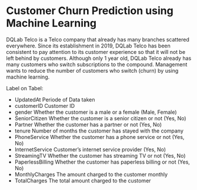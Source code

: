 # Customer Churn Prediction using Machine Learning
DQLab Telco is a Telco company that already has many branches scattered everywhere. Since its establishment in 2019, DQLab Telco has been consistent to pay attention to its customer experience so that it will not be left behind by customers. Although only 1 year old, DQLab Telco already has many customers who switch subscriptions to the compound. Management wants to reduce the number of customers who switch (churn) by using machine learning.

Label on Tabel:
- UpdatedAt Periode of Data taken
- customerID Customer ID
- gender Whether the customer is a male or a female (Male, Female)
- SeniorCitizen Whether the customer is a senior citizen or not (Yes, No)
- Partner Whether the customer has a partner or not (Yes, No)
- tenure Number of months the customer has stayed with the company
- PhoneService Whether the customer has a phone service or not (Yes, No)
- InternetService Customer’s internet service provider (Yes, No)
- StreamingTV Whether the customer has streaming TV or not (Yes, No)
- PaperlessBilling Whether the customer has paperless billing or not (Yes, No)
- MonthlyCharges The amount charged to the customer monthly
- TotalCharges The total amount charged to the customer
